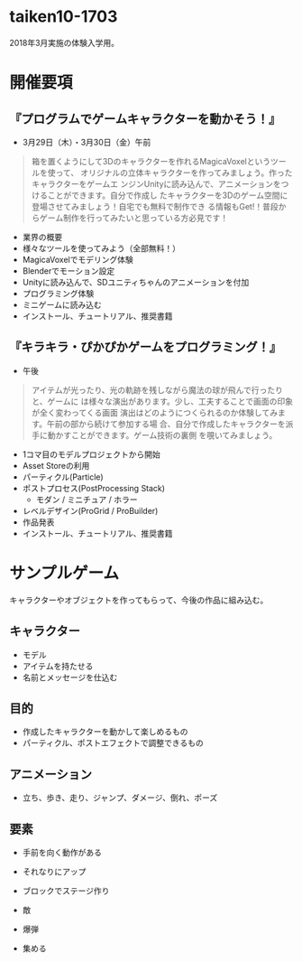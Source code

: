 # taiken10-1703
2018年3月実施の体験入学用。

# 開催要項
## 『プログラムでゲームキャラクターを動かそう！』
- 3月29日（木）・3月30日（金）午前

>箱を置くようにして3Dのキャラクターを作れるMagicaVoxelというツールを使って、
>オリジナルの立体キャラクターを作ってみましょう。作ったキャラクターをゲームエ
>ンジンUnityに読み込んで、アニメーションをつけることができます。自分で作成し
>たキャラクターを3Dのゲーム空間に登場させてみましょう！自宅でも無料で制作でき
>る情報もGet!！普段からゲーム制作を行ってみたいと思っている方必見です！

- 業界の概要
- 様々なツールを使ってみよう（全部無料！）
- MagicaVoxelでモデリング体験
- Blenderでモーション設定
- Unityに読み込んで、SDユニティちゃんのアニメーションを付加
- プログラミング体験
- ミニゲームに読み込む
- インストール、チュートリアル、推奨書籍

## 『キラキラ・ぴかぴかゲームをプログラミング！』
- 午後

>アイテムが光ったり、光の軌跡を残しながら魔法の球が飛んで行ったりと、ゲームに
>は様々な演出があります。少し、工夫することで画面の印象が全く変わってくる画面
>演出はどのようにつくられるのか体験してみます。午前の部から続けて参加する場
>合、自分で作成したキャラクターを派手に動かすことができます。ゲーム技術の裏側
>を覗いてみましょう。

- 1コマ目のモデルプロジェクトから開始
- Asset Storeの利用
- パーティクル(Particle)
- ポストプロセス(PostProcessing Stack)
  - モダン / ミニチュア / ホラー
- レベルデザイン(ProGrid / ProBuilder)
- 作品発表
- インストール、チュートリアル、推奨書籍

# サンプルゲーム
キャラクターやオブジェクトを作ってもらって、今後の作品に組み込む。

## キャラクター
- モデル
- アイテムを持たせる
- 名前とメッセージを仕込む


## 目的
- 作成したキャラクターを動かして楽しめるもの
- パーティクル、ポストエフェクトで調整できるもの

## アニメーション
- 立ち、歩き、走り、ジャンプ、ダメージ、倒れ、ポーズ

## 要素
- 手前を向く動作がある
- それなりにアップ
- ブロックでステージ作り

- 敵
- 爆弾
- 集める

